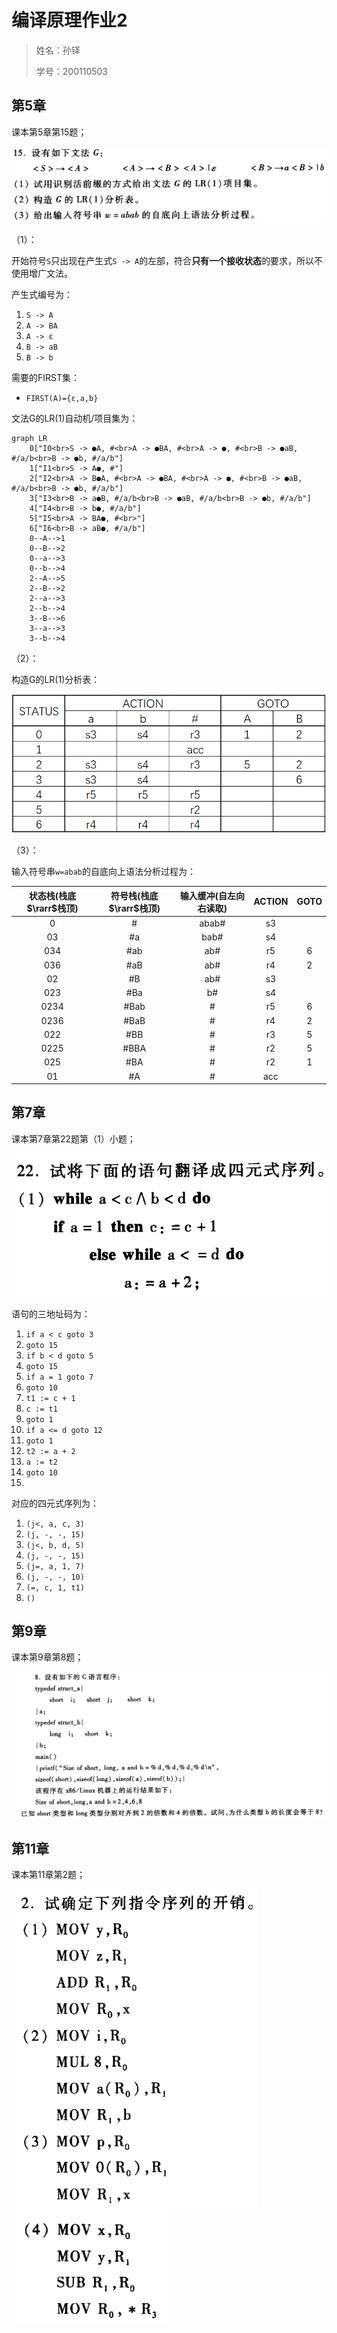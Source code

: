 # 编译原理作业2

>   姓名：孙铎
>
>   学号：200110503

## 第5章

课本第5章第15题；

![image-20221109212240810](homework2.assets/image-20221109212240810.png)

（1）：

开始符号`S`只出现在产生式`S -> A`的左部，符合**只有一个接收状态**的要求，所以不使用增广文法。

产生式编号为：

1.   `S -> A`
2.   `A -> BA`
3.   `A -> ε`
4.   `B -> aB`
5.   `B -> b`

需要的FIRST集：

-   `FIRST(A)={ε,a,b}`

文法G的LR(1)自动机/项目集为：

```mermaid
graph LR
	0["I0<br>S -> ●A, #<br>A -> ●BA, #<br>A -> ●, #<br>B -> ●aB, #/a/b<br>B -> ●b, #/a/b"]
	1["I1<br>S -> A●, #"]
	2["I2<br>A -> B●A, #<br>A -> ●BA, #<br>A -> ●, #<br>B -> ●aB, #/a/b<br>B -> ●b, #/a/b"]
	3["I3<br>B -> a●B, #/a/b<br>B -> ●aB, #/a/b<br>B -> ●b, #/a/b"]
	4["I4<br>B -> b●, #/a/b"]
	5["I5<br>A -> BA●, #<br>"]
	6["I6<br>B -> aB●, #/a/b"]
	0--A-->1
	0--B-->2
	0--a-->3
	0--b-->4
	2--A-->5
	2--B-->2
	2--a-->3
	2--b-->4
	3--B-->6
	3--a-->3
	3--b-->4
```

（2）：

构造G的LR(1)分析表：

![image-20221111113822002](homework2.assets/image-20221111113822002.png)

（3）：

输入符号串`w=abab`的自底向上语法分析过程为：

| 状态栈(栈底$\rarr$栈顶) | 符号栈(栈底$\rarr$栈顶) | 输入缓冲(自左向右读取) | ACTION | GOTO |
| :---------------------: | :---------------------: | :--------------------: | :----: | :--: |
|            0            |            #            |         abab#          |   s3   |      |
|           03            |           #a            |          bab#          |   s4   |      |
|           034           |           #ab           |          ab#           |   r5   |  6   |
|           036           |           #aB           |          ab#           |   r4   |  2   |
|           02            |           #B            |          ab#           |   s3   |      |
|           023           |           #Ba           |           b#           |   s4   |      |
|          0234           |          #Bab           |           #            |   r5   |  6   |
|          0236           |          #BaB           |           #            |   r4   |  2   |
|           022           |           #BB           |           #            |   r3   |  5   |
|          0225           |          #BBA           |           #            |   r2   |  5   |
|           025           |           #BA           |           #            |   r2   |  1   |
|           01            |           #A            |           #            |  acc   |      |



## 第7章

课本第7章第22题第（1）小题；

<img src="homework2.assets/image-20221109225303022.png" alt="image-20221109225303022" style="zoom:80%;" />

语句的三地址码为：

1.   `if a < c goto 3`
2.   `goto 15`
3.   `if b < d goto 5`
4.   `goto 15`
5.   `if a = 1 goto 7`
6.   `goto 10`
7.   `t1 := c + 1`
8.   `c := t1`
9.   `goto 1`
10.   `if a <= d goto 12`
11.   `goto 1`
12.   `t2 := a + 2`
13.   `a := t2`
14.   `goto 10`
15.   

对应的四元式序列为：

1.   `(j<, a, c, 3)`
2.   `(j, -, -, 15)`
3.   `(j<, b, d, 5)`
4.   `(j, -, -, 15)`
5.   `(j=, a, 1, 7)`
6.   `(j, -, -, 10)`
7.   `(=, c, 1, t1)`
8.   `()`

## 第9章

课本第9章第8题；

![image-20221109225426575](homework2.assets/image-20221109225426575.png)



## 第11章

课本第11章第2题；

<img src="homework2.assets/image-20221109225511673.png" alt="image-20221109225511673" style="zoom:80%;" />

<img src="homework2.assets/image-20221109225521717.png" alt="image-20221109225521717" style="zoom:80%;" />



